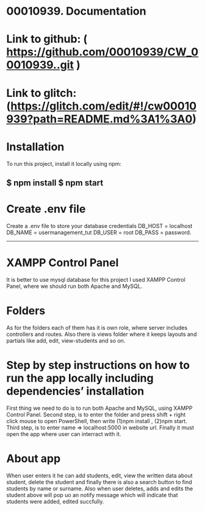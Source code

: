 # 00010939. Documentation 


# Link to github: ( https://github.com/00010939/CW_00010939..git )



# Link to glitch: (https://glitch.com/edit/#!/cw00010939?path=README.md%3A1%3A0)




# Installation
To run this project, install it locally using npm:

$ npm install
$ npm start
------------------

# Create .env file
Create a .env file to store your database credentials
DB_HOST = localhost
DB_NAME = usermanagement_tut
DB_USER = root
DB_PASS = password.

--------------------

# XAMPP Control Panel 
It is better to use mysql database for this project I used XAMPP Control Panel, where we should run both Apache and MySQL.


# Folders
As for the folders each of them has it is own role, where server includes controllers  and routes. Also there is views folder where it keeps layouts and partials like add, edit,  view-students  and so on.

# Step by step instructions on how to run the app locally including dependencies’ installation 
First thing we need to do  is to run  both Apache and MySQL, using XAMPP Control Panel. Second step, is to enter the folder and press shift + right click mouse to open PowerShell, then write  (1)npm install ,  (2)npm start. Third step, is to enter name =>   localhost:5000  in website url.
Finally it must open the app where user can interract with it.

# About app
When user enters it he can add students,  edit, view the written data about student, delete the student and finally there is also a search button to find students by name or surname. Also when user deletes, adds and edits the student above will pop uo an notify message which will indicate that students were added, edited succfully. 